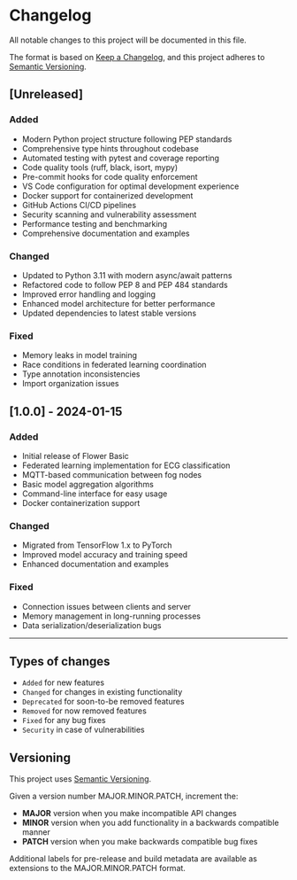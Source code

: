 # Changelog

All notable changes to this project will be documented in this file.

The format is based on [Keep a Changelog](https://keepachangelog.com/en/1.0.0/),
and this project adheres to [Semantic Versioning](https://semver.org/spec/v2.0.0.html).

## [Unreleased]

### Added

-   Modern Python project structure following PEP standards
-   Comprehensive type hints throughout codebase
-   Automated testing with pytest and coverage reporting
-   Code quality tools (ruff, black, isort, mypy)
-   Pre-commit hooks for code quality enforcement
-   VS Code configuration for optimal development experience
-   Docker support for containerized development
-   GitHub Actions CI/CD pipelines
-   Security scanning and vulnerability assessment
-   Performance testing and benchmarking
-   Comprehensive documentation and examples

### Changed

-   Updated to Python 3.11 with modern async/await patterns
-   Refactored code to follow PEP 8 and PEP 484 standards
-   Improved error handling and logging
-   Enhanced model architecture for better performance
-   Updated dependencies to latest stable versions

### Fixed

-   Memory leaks in model training
-   Race conditions in federated learning coordination
-   Type annotation inconsistencies
-   Import organization issues

## [1.0.0] - 2024-01-15

### Added

-   Initial release of Flower Basic
-   Federated learning implementation for ECG classification
-   MQTT-based communication between fog nodes
-   Basic model aggregation algorithms
-   Command-line interface for easy usage
-   Docker containerization support

### Changed

-   Migrated from TensorFlow 1.x to PyTorch
-   Improved model accuracy and training speed
-   Enhanced documentation and examples

### Fixed

-   Connection issues between clients and server
-   Memory management in long-running processes
-   Data serialization/deserialization bugs

---

## Types of changes

-   `Added` for new features
-   `Changed` for changes in existing functionality
-   `Deprecated` for soon-to-be removed features
-   `Removed` for now removed features
-   `Fixed` for any bug fixes
-   `Security` in case of vulnerabilities

## Versioning

This project uses [Semantic Versioning](https://semver.org/).

Given a version number MAJOR.MINOR.PATCH, increment the:

-   **MAJOR** version when you make incompatible API changes
-   **MINOR** version when you add functionality in a backwards compatible manner
-   **PATCH** version when you make backwards compatible bug fixes

Additional labels for pre-release and build metadata are available as extensions to the MAJOR.MINOR.PATCH format.

